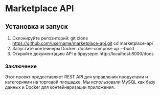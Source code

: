 # Marketplace API

## Установка и запуск

1. Склонируйте репозиторий:
git clone https://github.com/username/marketplace-api.git cd marketplace-api
2. Запустите контейнеры Docker:
docker-compose up --build
3. Откройте документацию API в браузере:
http://localhost:8000/docs
### Заключение

Этот проект предоставляет REST API для управления продуктами и категориями на торговой площадке. Мы использовали MySQL как базу данных и Docker для контейнеризации приложения.
